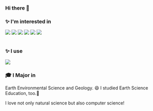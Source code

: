 ### Hi there 👋

<h3>✨ I'm interested in </h3>

<img src="https://img.shields.io/badge/Python-3776ab?style=flat-square&logo=Python&logoColor=white" style="display:inline"/> <img src="https://img.shields.io/badge/JavaScript-ec9f19?style=flat-square&logo=JavaScript&logoColor=white" style="display:inline"/>
<img src="https://img.shields.io/badge/React-61dafb?style=flat-square&logo=React&logoColor=white" style="display:inline"/>
<img src="https://img.shields.io/badge/Fortran-734f96?style=flat-square&logo=Fortran&logoColor=white"/>
<img src="https://img.shields.io/badge/Java-3a75b0?style=flat-square&logo=Java&logoColor=white"/>
<img src="https://img.shields.io/badge/Spring-#6db33f?style=flat-square&logo=Spring&logoColor=white"/>

#
<h3>✨ I use </h3>
<img src="https://img.shields.io/badge/VisualStudio-#007ACC?style=flat-square&logo=VisualStudio&logoColor=white"/>

<h3>🎓 I Major in</h3>
Earth Environmental Science and Geology. 😄
I studied Earth Science Education, too.🌝

I love not only natural science but also computer science!

<!--
**merrycoral/merrycoral** is a ✨ _special_ ✨ repository because its `README.md` (this file) appears on your GitHub profile.

Here are some ideas to get you started:

- 🔭 I’m currently working on ...
- 🌱 I’m currently learning ...
- 👯 I’m looking to collaborate on ...
- 🤔 I’m looking for help with ...
- 💬 Ask me about ...
- 📫 How to reach me: ...
- 😄 Pronouns: ...
- ⚡ Fun fact: ...
-->
